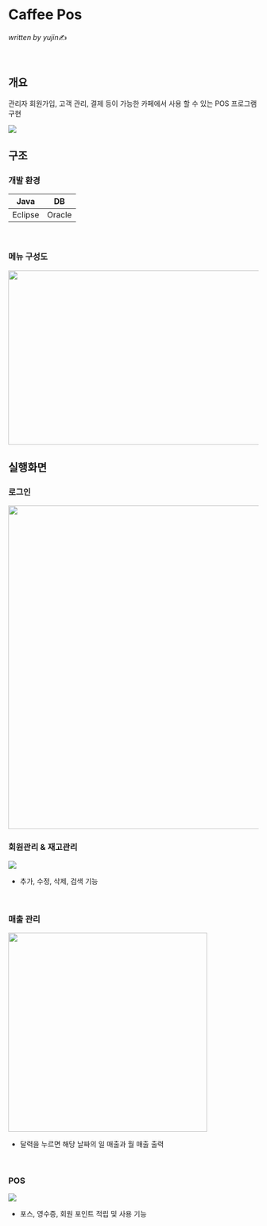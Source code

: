 # Caffee Pos 
*written by yujin*✍

<br/>

## 개요

관리자 회원가입, 고객 관리, 결제 등이 가능한 카페에서 사용 할 수 있는 POS 프로그램 구현
 

<img src="https://user-images.githubusercontent.com/46274903/97671651-02597600-1acc-11eb-9531-ae6e643dcafc.PNG" width=""  height="">

##  구조

### 개발 환경
| Java | DB | 
|--|--|
| Eclipse | Oracle | 

<br/>

### 메뉴 구성도
<img src="https://user-images.githubusercontent.com/46274903/96421686-05ce4100-1232-11eb-98c9-c2840bc038b1.png" width="750"  height="350">

<br/>

## 실행화면 

### 로그인
<img src="https://user-images.githubusercontent.com/46274903/97843985-8eb6a380-1d2d-11eb-9717-9af220283b22.png" width="650"  height="">
<br/>

### 회원관리 & 재고관리

<img src="https://user-images.githubusercontent.com/46274903/97672260-0fc33000-1acd-11eb-882b-147b30ce943f.PNG" width=""  height="">

- 추가, 수정, 삭제, 검색 기능
<br/>

### 매출 관리
<img src="https://user-images.githubusercontent.com/46274903/97672347-3a14ed80-1acd-11eb-8bb5-a7312cd202fd.PNG" width="400"  height="400">

- 달력을 누르면 해당 날짜의 일 매출과 월 매출 출력
<br/>

### POS
<img src="https://user-images.githubusercontent.com/46274903/97672656-bf000700-1acd-11eb-920e-959db2689891.png" width=""  height="">

- 포스, 영수증, 회원 포인트 적립 및 사용 기능
